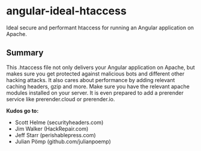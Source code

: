 # angular-ideal-htaccess
Ideal secure and performant htaccess for running an Angular application on Apache. 
 

## Summary
This .htaccess file not only delivers your Angular application on Apache, but makes sure you get protected against malicious bots and different other hacking attacks. It also cares about performance by adding relevant caching headers, gzip and more.
Make sure you have the relevant apache modules installed on your server.
It is even prepared to add a prerender service like prerender.cloud or prerender.io.
 
**Kudos go to:**
 - Scott Helme (securityheaders.com)
 - Jim Walker (HackRepair.com)
 - Jeff Starr (perishablepress.com)
 - Julian Pömp (github.com/julianpoemp)
